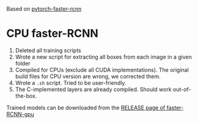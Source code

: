 Based on [pytorch-faster-rcnn](https://github.com/ruotianluo/pytorch-faster-rcnn)

# CPU faster-RCNN

1. Deleted all training scripts  
2. Wrote a new script for extracting all boxes from each image in a given folder
3. Compiled for CPUs (exclude all CUDA implementations). The original build files for CPU version are wrong, we corrected them.  
4. Wrote a `.sh` script. Tried to be user-friendly.  
5. The C-implemented layers are already compiled. Should work out-of-the-box.

Trained models can be downloaded from the [RELEASE page of faster-RCNN-gpu](https://github.com/BASFProject-2018spring/faster-RCNN-gpu/releases)
